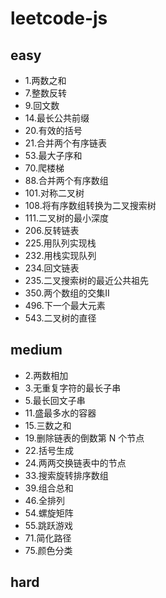 # leetcode-js

## easy
- 1.两数之和
- 7.整数反转
- 9.回文数
- 14.最长公共前缀
- 20.有效的括号
- 21.合并两个有序链表
- 53.最大子序和
- 70.爬楼梯
- 88.合并两个有序数组
- 101.对称二叉树
- 108.将有序数组转换为二叉搜索树
- 111.二叉树的最小深度
- 206.反转链表
- 225.用队列实现栈
- 232.用栈实现队列
- 234.回文链表
- 235.二叉搜索树的最近公共祖先
- 350.两个数组的交集II
- 496.下一个最大元素
- 543.二叉树的直径

## medium
- 2.两数相加
- 3.无重复字符的最长子串
- 5.最长回文子串
- 11.盛最多水的容器
- 15.三数之和
- 19.删除链表的倒数第 N 个节点
- 22.括号生成
- 24.两两交换链表中的节点
- 33.搜索旋转排序数组
- 39.组合总和
- 46.全排列
- 54.螺旋矩阵
- 55.跳跃游戏
- 71.简化路径
- 75.颜色分类


## hard